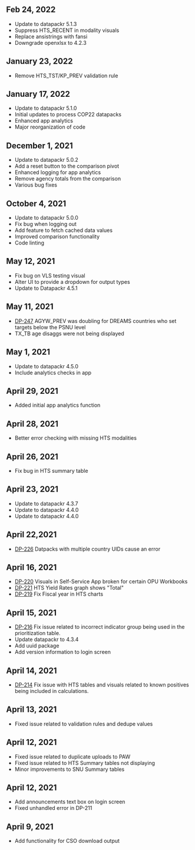 ## Feb 24, 2022
 * Update to datapackr 5.1.3
 * Suppress HTS_RECENT in modality visuals
 * Replace ansistrings with fansi
 * Downgrade openxlsx to 4.2.3

## January 23, 2022
* Remove HTS_TST/KP_PREV validation rule

## January 17, 2022
* Update to datapackr 5.1.0
* Initial updates to process COP22 datapacks
* Enhanced app analytics
* Major reorganization of code

## December 1, 2021
* Update to datapackr 5.0.2
* Add a reset button to the comparison pivot
* Enhanced logging for app analytics
* Remove agency totals from the comparison
* Various bug fixes

## October 4, 2021
* Update to datapackr 5.0.0
* Fix bug when logging out
* Add feature to fetch cached data values
* Improved comparison functionality
* Code linting

## May 12, 2021
* Fix bug on VLS testing visual
* Alter UI to provide a dropdown for output types
* Update to Datapackr 4.5.1

## May 11, 2021
* [DP-247](https://jira.pepfar.net/browse/DP-247) AGYW_PREV was doubling for DREAMS countries who set targets below the PSNU level
* TX_TB age disaggs were not being displayed

## May 1, 2021
* Update to datapackr 4.5.0
* Include analytics checks in app

## April 29, 2021
* Added initial app analytics function

## April 28, 2021
* Better error checking with missing HTS modalities

## April 26, 2021
* Fix bug in HTS summary table

## April 23, 2021
* Update to datapackr 4.3.7
* Update to datapackr 4.4.0
* Update to datapackr 4.4.0


## April 22,2021
* [DP-226](https://jira.pepfar.net/browse/DP-226) Datpacks with multiple country UIDs cause an error

## April 16, 2021
* [DP-220](https://jira.pepfar.net/browse/DP-220) Visuals in Self-Service App broken for certain OPU Workbooks
* [DP-221](https://jira.pepfar.net/browse/DP-221) HTS Yield Rates graph shows "Total"
* [DP-219](https://jira.pepfar.net/browse/DP-219) Fix Fiscal year in HTS charts 

## April 15, 2021
* [DP-216](https://jira.pepfar.net/browse/DP-216) Fix issue related to incorrect indicator group being used in the prioritization table. 
* Update datapackr to 4.3.4
* Add uuid package
* Add version information to login screen

## April 14, 2021
* [DP-214](https://jira.pepfar.net/browse/DP-214) Fix issue with HTS tables and visuals related to known positives being included in calculations.

## April 13, 2021
* Fixed issue related to validation rules and dedupe values

## April 12, 2021
* Fixed issue related to duplicate uploads to PAW
* Fixed issue related to HTS Summary tables not displaying
* Minor improvements to SNU Summary tables

## April 12, 2021
* Add announcements text box on login screen
* Fixed unhandled error in DP-211

## April 9, 2021
* Add functionality for CSO download output
